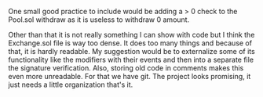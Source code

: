 One small good practice to include would be adding a > 0 check to the Pool.sol withdraw as it is useless to withdraw 0 amount.

Other than that it is not really something I can show with code but I think the Exchange.sol file is way too dense. It does too many things and because of that, it is hardly readable. My suggestion would be to externalize some of its functionality like the modifiers with their events and then into a separate file the signature verification. Also, storing old code in comments makes this even more unreadable. For that we have git. The project looks promising, it just needs a little organization that's it.